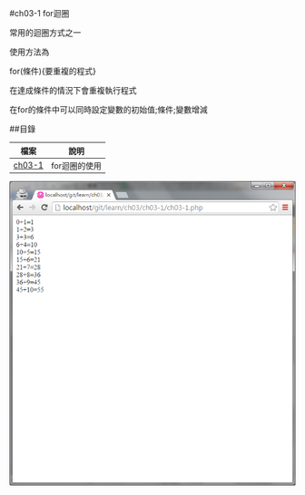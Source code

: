 #ch03-1 for迴圈


常用的迴圈方式之一

使用方法為

for(條件){要重複的程式}

在達成條件的情況下會重複執行程式

在for的條件中可以同時設定變數的初始值;條件;變數增減


##目錄

|檔案                                        |說明                                         |
|--------------------------------------------|---------------------------------------------|
|[ch03-1](ch03-1.php)                        |for迴圈的使用                                |

![result](ch03-1.png)